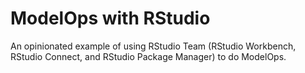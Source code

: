 # ModelOps with RStudio

An opinionated example of using RStudio Team (RStudio Workbench, RStudio
Connect, and RStudio Package Manager) to do ModelOps.